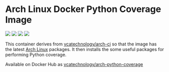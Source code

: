 # Arch Linux Docker Python Coverage Image

[![](https://images.microbadger.com/badges/image/vcatechnology/arch-python-coverage.svg)](http://microbadger.com/images/vcatechnology/arch-python-coverage "Image Layers") [![](https://images.microbadger.com/badges/version/vcatechnology/arch.svg)](http://microbadger.com/images/vcatechnology/arch-python-coverage "Image Version") [![](https://images.microbadger.com/badges/license/vcatechnology/arch-python-coverage.svg)](https://microbadger.com/images/vcatechnology/arch-python-coverage "Image License")  [![](https://images.microbadger.com/badges/commit/vcatechnology/arch-python-coverage.svg)](https://github.com/vcatechnology/docker-arch-python-coverage "Image Commit")

This container derives from
[vcatechnology/arch-ci](https://hub.docker.com/r/vcatechnology/arch-ci) so that the
image has the latest [Arch Linux](https://www.archlinux.org/) packages. It then
installs the some useful packages for performing Python coverage.

Available on Docker Hub as [vcatechnology/arch-python-coverage](https://hub.docker.com/r/vcatechnology/arch-python-coverage/)
